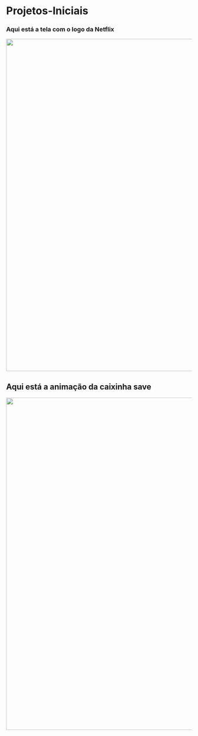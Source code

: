 # Projetos-Iniciais

<h3> Aqui está a tela com o logo da Netflix </h3>

<div align="center">
<img src="https://user-images.githubusercontent.com/120539943/211847693-63e10f7e-84b5-499d-bba0-14043484f828.png" width="900px" />
</div>


<h2> Aqui está  a animação da caixinha save </h2>
<div align="center">
<img src="https://user-images.githubusercontent.com/120539943/211847770-cd080553-cecf-43d8-9ab0-51444c2ba13a.png" width="900px" />
</div>

